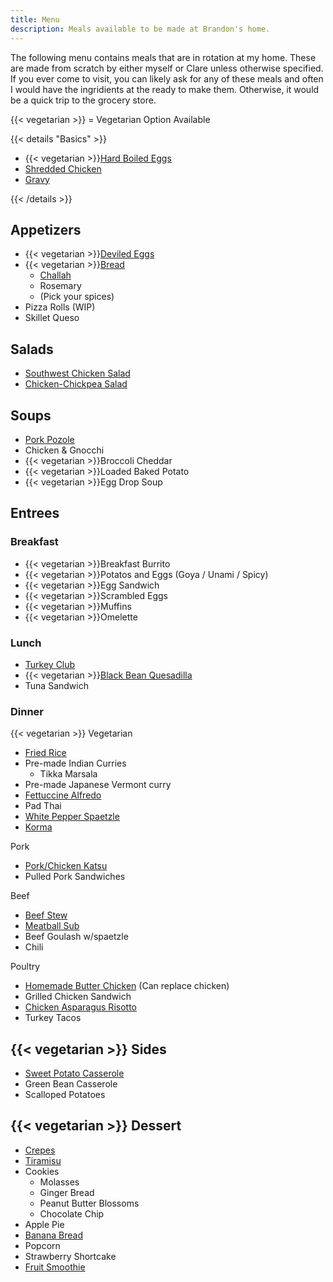 ```yaml
---
title: Menu
description: Meals available to be made at Brandon's home.
---
```


The following menu contains meals that are in rotation at my home. These are made from scratch by either myself or Clare unless otherwise specified. If you ever come to visit, you can likely ask for any of these meals and often I would have the ingridients at the ready to make them. Otherwise, it would be a quick trip to the grocery store.

{{< vegetarian >}} = Vegetarian Option Available

{{< details "Basics" >}}
- {{< vegetarian >}}[Hard Boiled Eggs](hard-boiled-eggs)
- [Shredded Chicken](shredded-chicken)
- [Gravy](gravy)

{{< /details >}}

## Appetizers

- {{< vegetarian >}}[Deviled Eggs](deviled-eggs)
- {{< vegetarian >}}[Bread](bread)
    * [Challah](challah)
    * Rosemary
    * (Pick your spices)
- Pizza Rolls (WIP)
- Skillet Queso

## Salads
- [Southwest Chicken Salad](southwest-chicken-salad)
- [Chicken-Chickpea Salad](chicken-chickpea-salad)

## Soups

- [Pork Pozole](pork-pozole)
- Chicken & Gnocchi
- {{< vegetarian >}}Broccoli Cheddar
- {{< vegetarian >}}Loaded Baked Potato
- {{< vegetarian >}}Egg Drop Soup

## Entrees

### Breakfast

- {{< vegetarian >}}Breakfast Burrito
- {{< vegetarian >}}Potatos and Eggs (Goya / Unami / Spicy)
- {{< vegetarian >}}Egg Sandwich
- {{< vegetarian >}}Scrambled Eggs
- {{< vegetarian >}}Muffins
- {{< vegetarian >}}Omelette

### Lunch

- [Turkey Club](turkey-club-sandwich)
- {{< vegetarian >}}[Black Bean Quesadilla](black-bean-quesadilla)
- Tuna Sandwich

### Dinner

{{< vegetarian >}} Vegetarian
- [Fried Rice](fried-rice)
- Pre-made Indian Curries
    * Tikka Marsala
- Pre-made Japanese Vermont curry
- [Fettuccine Alfredo](fettuccine-alfredo)
- Pad Thai
- [White Pepper Spaetzle](white-pepper-spaetzle)
- [Korma](korma)


Pork
- [Pork/Chicken Katsu](pork-chicken-katsu)
- Pulled Pork Sandwiches


Beef
- [Beef Stew](beef-stew)
- [Meatball Sub](meatball-sub)
- Beef Goulash w/spaetzle
- Chili


Poultry
- [Homemade Butter Chicken](butter-chicken) (Can replace chicken)
- Grilled Chicken Sandwich
- [Chicken Asparagus Risotto](chicken-asparagus-risotto)
- Turkey Tacos

## {{< vegetarian >}} Sides

- [Sweet Potato Casserole](sweet-potato-casserole)
- Green Bean Casserole
- Scalloped Potatoes

## {{< vegetarian >}} Dessert

- [Crepes](crepes)
- [Tiramisu](tiramisu)
- Cookies
  * Molasses
  * Ginger Bread
  * Peanut Butter Blossoms
  * Chocolate Chip
- Apple Pie
- [Banana Bread](banana-bread)
- Popcorn
- Strawberry Shortcake
- [Fruit Smoothie](fruit-smoothie)
